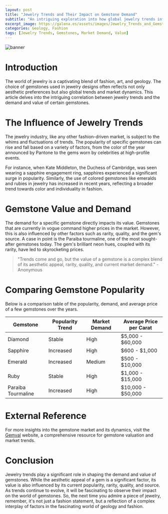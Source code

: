```yaml
---
layout: post
title: "Jewelry Trends and Their Impact on Gemstone Demand"
subtitle: "An intriguing exploration into how global jewelry trends influence the demand and value of certain gemstones."
excerpt_image: https://galena.es/assets/images/Jewelry_Trends_and_Gemstone_Choices.png
categories: Geology, Fashion
tags: [Jewelry Trends, Gemstones, Market Demand, Value]
---
```

![banner](https://galena.es/assets/images/Jewelry_Trends_and_Gemstone_Choices.png)

# Introduction
The world of jewelry is a captivating blend of fashion, art, and geology. The choice of gemstones used in jewelry designs often reflects not only aesthetic preferences but also global trends and market dynamics. This article delves into the intriguing correlation between jewelry trends and the demand and value of certain gemstones.

# The Influence of Jewelry Trends
The jewelry industry, like any other fashion-driven market, is subject to the whims and fluctuations of trends. The popularity of specific gemstones can rise and fall based on a variety of factors, from the color of the year announced by Pantone to the gems worn by celebrities at high-profile events.

For instance, when Kate Middleton, the Duchess of Cambridge, was seen wearing a sapphire engagement ring, sapphires experienced a significant surge in popularity. Similarly, the use of colored gemstones like emeralds and rubies in jewelry has increased in recent years, reflecting a broader trend towards color and individuality in fashion.

# Gemstone Value and Demand
The demand for a specific gemstone directly impacts its value. Gemstones that are currently in vogue command higher prices in the market. However, this is also influenced by other factors such as rarity, quality, and the gem's source. A case in point is the Paraiba tourmaline, one of the most sought-after gemstones today. The gem's brilliant neon hues, coupled with its rarity, have led to skyrocketing prices.

> "Trends come and go, but the value of a gemstone is a complex blend of its aesthetic appeal, rarity, quality, and current market demand." - Anonymous

# Comparing Gemstone Popularity
Below is a comparison table of the popularity, demand, and average price of a few gemstones over the years.

| Gemstone | Popularity Trend | Market Demand | Average Price per Carat |
| -------- | ---------------- | ------------- | ---------------------- |
| Diamond | Stable | High | $5,000 - $60,000 |
| Sapphire | Increased | High | $600 - $1,000 |
| Emerald | Increased | Medium | $500 - $10,000 |
| Ruby | Stable | High | $1,000 - $15,000 |
| Paraiba Tourmaline | Increased | High | $10,000 - $50,000 |

# External Reference
For more insights into the gemstone market and its dynamics, visit the [Gemval](https://www.gemval.com) website, a comprehensive resource for gemstone valuation and market trends.

# Conclusion
Jewelry trends play a significant role in shaping the demand and value of gemstones. While the aesthetic appeal of a gem is a significant factor, its value is also influenced by its current popularity, rarity, quality, and source. As trends continue to evolve, it will be fascinating to observe their impact on the world of gemstones. So, the next time you admire a piece of jewelry, remember, it's not just a fashion statement, but a reflection of a complex interplay of factors in the fascinating world of geology and fashion.